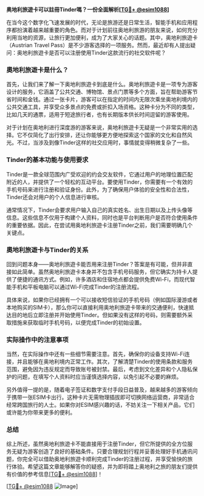 **奥地利旅遊卡可以註冊Tinder嗎？一份全面解析[[TG💪+ @esim1088](https://t.me/s/esim1088)]**

在当今这个数字化飞速发展的时代，无论是旅游还是日常生活，智能手机和应用程序都扮演着越来越重要的角色。而对于计划前往奥地利旅游的朋友来说，如何充分利用当地的资源，让旅行更加便利，成为了大家关心的话题。其中，奥地利旅遊卡（Austrian Travel Pass）是不少游客选择的一项服务。然而，最近却有人提出疑问：奥地利旅遊卡是否可以注册使用Tinder这款流行的社交软件呢？

### 奧地利旅遊卡是什么？

首先，让我们来了解一下奥地利旅遊卡到底是什么。奥地利旅遊卡是一项专为游客设计的服务，它涵盖了公共交通、博物馆、景点门票等多个方面，旨在帮助游客节省时间和金钱。通过一张卡片，游客可以在指定的时间内无限次乘坐奥地利境内的公共交通工具，并享受众多景点的免费或折扣入场资格。这种卡分为不同的类型，比如几天的通票，适用于短途旅行者，也有长期版本供长时间逗留的游客使用。

对于计划在奥地利进行深度游的游客来说，奥地利旅遊卡无疑是一个非常实用的选择。它不仅简化了出行安排，还让你能够更方便地探索这个国家的文化和自然风光。不过，当涉及到像Tinder这样的社交应用时，事情就变得稍微复杂了一些。

### Tinder的基本功能与使用要求

Tinder是一款全球范围内广受欢迎的约会交友软件，它通过用户的地理位置匹配附近的人，并提供了一个轻松的互动平台。要使用Tinder，你需要有一个有效的手机号码来进行注册和验证身份。此外，为了确保用户体验的安全性和合法性，Tinder还会对用户的个人信息进行审核。

通常情况下，Tinder会要求用户输入自己的真实姓名、出生日期以及上传头像等信息。这些信息不仅用于构建个人资料，同时也是平台判断用户是否符合使用条件的重要依据。因此，在尝试用奥地利旅遊卡注册Tinder之前，我们需要明确几个关键点。

### 奧地利旅遊卡与Tinder的关系

回到问题本身——奥地利旅遊卡能否用来注册Tinder？答案是有可能，但并非直接如此简单。虽然奥地利旅遊卡本身并不包含手机号码服务，但它确实为持卡人提供了便捷的通讯方式。例如，许多酒店和住宿地点都会提供免费Wi-Fi，而现代智能手机和平板电脑可以通过Wi-Fi完成Tinder的注册流程。

具体来说，如果你已经拥有一个可以接收短信验证的手机号码（例如国际漫游或者本地购买的SIM卡），那么你可以直接利用奥地利旅遊卡带来的交通便利，快速抵达目的地后立即注册并开始使用Tinder。但如果没有这样的号码，则需要额外采取措施来获取临时手机号码，以便完成Tinder的初始设置。

### 实际操作中的注意事项

当然，在实际操作中还有一些细节需要注意。首先，确保你的设备支持Wi-Fi连接，并且能够在奥地利境内正常工作。其次，了解清楚Tinder的使用条款和服务范围，避免因为违反规定而导致账号被封禁。最后，考虑到文化差异和个人隐私保护的问题，在填写个人资料时应当谨慎选择内容，以免引起不必要的麻烦。

另外值得一提的是，随着电子签证和数字支付手段日益普及，越来越多的游客倾向于携带一张ESIM卡出行。这种卡片无需物理插拔即可切换网络运营商，非常适合经常跨国旅行的人士。如果你对ESIM感兴趣的话，不妨关注一下相关产品，它们或许能为你带来更多的便利。

### 总结

综上所述，虽然奥地利旅遊卡不能直接用于注册Tinder，但它所提供的全方位服务无疑为游客创造了良好的基础条件。只要合理规划行程并妥善处理好手机通讯问题，你完全可以借助奥地利旅遊卡顺利完成Tinder的注册过程，并享受愉快的旅行体验。希望这篇文章能够解答你的疑惑，并为即将踏上奥地利之旅的朋友们提供有价值的参考信息[[TG💪+ @esim1088](https://t.me/s/esim1088)]！

[[TG💪+ @esim1088](https://t.me/s/esim1088) ![Image](https://i.postimg.cc/4NQfJmqS/Snipaste-2025-05-13-00-14-12.png)]